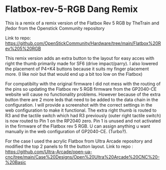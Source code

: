 # Flatbox-rev-5-RGB Dang Remix

This is a remix of a remix version of the Flatbox Rev 5 RGB by TheTrain and jfedor from the Openstick Community repository 

Link to repo: https://github.com/OpenStickCommunity/Hardware/tree/main/Flatbox%20Rev%205%20RGB

This remix version adds an extra button to the layout for easy acces with right the thumb primarily made for SF6 (drive impact/parry). I also lowered the placement of P4+K4 buttons because it suits my finger placement more. (I like noir but that would end up a bit too low on the Flatbox)

For compatibilty with the original firmware I did not mess with the routing of the pins so updating the Flatbox rev 5 RGB firmware from the GP2040-CE website will cause no functionality problems. 
However because of the extra button there are 2 more leds that need to be added to the data chain in the configuration. 
I will provide a screenshot with the correct settings in the web configuration to make it functional.
The extra right thumb is routed to R3 and the tactile switch which had R3 previously (outer right tactile switch) is now routed to Pin 1 on the RP2040 zero. 
Pin 1 is unused and not activated in the firmware of the Flatbox rev 5 RGB. U can assign anything u want manually in the web configuration of GP2040-CE. (Turbo?).

For the case I used the acrylic Flatbox from Ultra Arcade repository and modified the top 2 panels to fit the button layout. 
Link to repo : https://github.com/Ultra-Arcade/open-ua-cnc/tree/main/Case%20Designs/Open%20Ultra%20Arcade%20CNC%20-%20Basic
